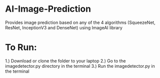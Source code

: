 # AI-Image-Prediction
Provides image prediction based on any of the 4 algorithms (SqueezeNet, ResNet, InceptionV3 and DenseNet) using ImageAI library

# To Run:
1.) Download or clone the folder to your laptop
2.) Go to the imagedetector.py directory in the terminal
3.) Run the imagedetector.py in the terminal
